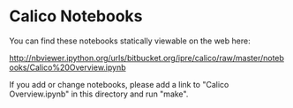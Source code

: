 # Calico Notebooks #

You can find these notebooks statically viewable on the web here: 

http://nbviewer.ipython.org/urls/bitbucket.org/ipre/calico/raw/master/notebooks/Calico%20Overview.ipynb

If you add or change notebooks, please add a link to "Calico Overview.ipynb" in this directory and run "make".

